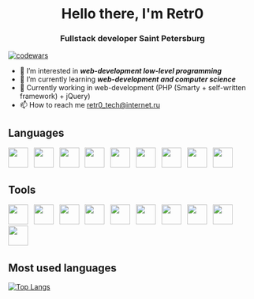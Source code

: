 <div id="header" align="center"> 
<h1>Hello there, I'm Retr0</h1>
<h3>Fullstack developer Saint Petersburg </h3>
</div>

[![codewars](https://www.codewars.com/users/imsureyoudontneedit/badges/small)](https://www.codewars.com/users/imsureyoudontneedit) 

- 👀 I’m interested in ***web-development low-level programming***
- 🌱 I’m currently learning ***web-development and computer science***
- 👾 Currently working in web-development (PHP (Smarty + self-written framework) + jQuery)
- 📫 How to reach me retr0_tech@internet.ru

## Languages

<img src="https://cdn.jsdelivr.net/gh/devicons/devicon@latest/icons/vuejs/vuejs-original.svg" width="40px" height="40px"/> &nbsp;
<img src="https://cdn.jsdelivr.net/gh/devicons/devicon@latest/icons/php/php-original.svg" width="40px" height="40px"/> &nbsp;
<img src="https://cdn.jsdelivr.net/gh/devicons/devicon@latest/icons/laravel/laravel-original.svg" width="40px" height="40px"/> &nbsp;
<img src="https://cdn.jsdelivr.net/gh/devicons/devicon@latest/icons/javascript/javascript-original.svg" width="40px" height="40px"/> &nbsp;
<img src="https://cdn.jsdelivr.net/gh/devicons/devicon@latest/icons/c/c-original.svg" width="40px" height="40px"/> &nbsp;
<img src="https://cdn.jsdelivr.net/gh/devicons/devicon@latest/icons/cplusplus/cplusplus-original.svg" width="40px" height="40px"/> &nbsp;
<img src="https://cdn.jsdelivr.net/gh/devicons/devicon@latest/icons/csharp/csharp-original.svg" width="40px" height="40px"/> &nbsp;
<img src="https://cdn.jsdelivr.net/gh/devicons/devicon@latest/icons/arduino/arduino-original.svg" width="40px" height="40px"/> &nbsp;
<img src="https://cdn.jsdelivr.net/gh/devicons/devicon@latest/icons/mysql/mysql-original.svg" width="40px" height="40px"/> &nbsp;
          
## Tools

<img src="https://cdn.jsdelivr.net/gh/devicons/devicon@latest/icons/archlinux/archlinux-original.svg" width="40px" height="40px"/> &nbsp;
<img src="https://cdn.jsdelivr.net/gh/devicons/devicon@latest/icons/ubuntu/ubuntu-original.svg" width="40px" height="40px"/> &nbsp;
<img src="https://cdn.jsdelivr.net/gh/devicons/devicon@latest/icons/windows8/windows8-original.svg" width="40px" height="40px"/> &nbsp;
<img src="https://cdn.jsdelivr.net/gh/devicons/devicon@latest/icons/docker/docker-original.svg" width="40px" height="40px"/> &nbsp;
<img src="https://cdn.jsdelivr.net/gh/devicons/devicon@latest/icons/vscode/vscode-original.svg" width="40px" height="40px"/> &nbsp;
<img src="https://cdn.jsdelivr.net/gh/devicons/devicon@latest/icons/phpstorm/phpstorm-original.svg" width="40px" height="40px"/> &nbsp;
<img src="https://cdn.jsdelivr.net/gh/devicons/devicon@latest/icons/apache/apache-original.svg" width="40px" height="40px"/> &nbsp;
<img src="https://cdn.jsdelivr.net/gh/devicons/devicon@latest/icons/postgresql/postgresql-original.svg" width="40px" height="40px"/> &nbsp;
<img src="https://cdn.jsdelivr.net/gh/devicons/devicon@latest/icons/bitbucket/bitbucket-original.svg" width="40px" height="40px"/> &nbsp;
<img src="https://cdn.jsdelivr.net/gh/devicons/devicon@latest/icons/gitlab/gitlab-original.svg" width="40px" height="40px"/> &nbsp;
          
          
## Most used languages

[![Top Langs](https://github-readme-stats.vercel.app/api/top-langs/?username=anuraghazra&layout=compact)](https://github.com/anuraghazra/github-readme-stats)

<img src="https://komarev.com/ghpvc/?username=imsureyoudontneedit&style=flat-square&color=blue" alt=""/>


